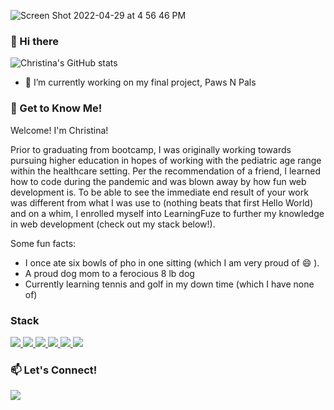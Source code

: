 ![Screen Shot 2022-04-29 at 4 56 46 PM](https://user-images.githubusercontent.com/97194651/166081856-18ee56b0-60bc-4659-bf8f-a2ae7321a8dd.png)

### 👋 Hi there 
![Christina's GitHub stats](https://github-readme-stats.vercel.app/api?username=ChristinaL24&show_icons=true&theme=gotham)

<!--
**ChristinaL24/ChristinaL24** is a ✨ _special_ ✨ repository because its `README.md` (this file) appears on your GitHub profile.
Here are some ideas to get you started:

- 👯 I’m looking to collaborate on ...
- 🤔 I’m looking for help with ...
- 💬 Ask me about ...
- 📫 How to reach me: ...
- 🌱 I’m currently learning ...
-->

- 🔭 I’m currently working on my final project, Paws N Pals 

### 📝 Get to Know Me!
Welcome! I'm Christina!

Prior to graduating from bootcamp, I was originally working towards pursuing higher education in hopes of working with the pediatric age range within the healthcare setting. Per the recommendation of a friend, I learned how to code during the pandemic and was blown away by how fun web development is. To be able to see the immediate end result of your work was different from what I was use to (nothing beats that first Hello World) and on a whim, I enrolled myself into LearningFuze to further my knowledge in web development (check out my stack below!).

Some fun facts: 
- I once ate six bowls of pho in one sitting (which I am very proud of 😄 ).
- A proud dog mom to a ferocious 8 lb dog
- Currently learning tennis and golf in my down time (which I have none of)


### Stack

<div>
  <a href="https://developer.mozilla.org/en-US/docs/Web/CSS" target="_blank"> 
    <img src="https://img.shields.io/badge/CSS3-1572B6?style=for-the-badge&logo=css3&logoColor=white">
  </a>                                                                                                            
  <a href="https://www.w3.org/html/" target="_blank">
    <img src="https://img.shields.io/badge/HTML5-E34F26?style=for-the-badge&logo=html5&logoColor=white">
  </a>                                                                                                            
  <a href="https://developer.mozilla.org/en-US/docs/Web/JavaScript" target="_blank">
    <img src="https://img.shields.io/badge/JavaScript-323330?style=for-the-badge&logo=javascript&logoColor=F7DF1E">
  </a>
   <a href="https://nodejs.org" target="_blank">
    <img src="https://img.shields.io/badge/Node.js-339933?style=for-the-badge&logo=nodedotjs&logoColor=white">
  </a>                                                                                                                 
   <a href="https://www.postgresql.org" target="_blank">
    <img src="https://img.shields.io/badge/PostgreSQL-316192?style=for-the-badge&logo=postgresql&logoColor=white">
  </a>
    <a href="https://reactjs.org/" target="_blank">
      <img src="https://img.shields.io/badge/React-20232A?style=for-the-badge&logo=react&logoColor=61DAFB">
  </a>                                                                                                             
</div>

### 📫  Let's Connect! 
<a href="https://www.linkedin.com/in/christinatle24/" target="_blank"> 
    <img src="https://img.shields.io/badge/LinkedIn-1572B6?style=for-the-badge&logo=LinkedIn&logoColor=white">
  </a>    
